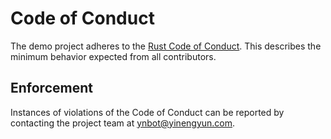 # Code of Conduct

The demo project adheres to the [Rust Code of Conduct](https://www.rust-lang.org/policies/code-of-conduct). This describes the minimum behavior expected from all contributors.

## Enforcement

Instances of violations of the Code of Conduct can be reported by contacting the project team at [ynbot@yinengyun.com](mailto:ynbot@yinengyun.com).
